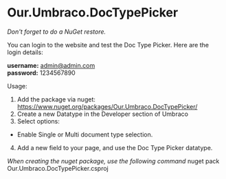 # Our.Umbraco.DocTypePicker

*Don't forget to do a NuGet restore.*

You can login to the website and test the Doc Type Picker. Here are the login details:

<strong>username:</strong> admin@admin.com<br/>
<strong>password:</strong> 1234567890

Usage:
1) Add the package via nuget: https://www.nuget.org/packages/Our.Umbraco.DocTypePicker/
2) Create a new Datatype in the Developer section of Umbraco
3) Select options:
  * Enable Single or Multi document type selection.
4) Add a new field to your page, and use the Doc Type Picker datatype.

*When creating the nuget package, use the following command*
nuget pack Our.Umbraco.DocTypePicker.csproj
